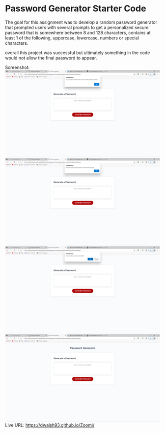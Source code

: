 # Password Generator Starter Code

The goal for this assignment was to develop a random password generator that prompted users with several prompts to get a personalized secure password that is somewhere between 8 and 128 characters, contains at least 1 of the following, uppercase, lowercase, numbers or special characters. 

overall this project was successful but ultimately something in the code would not allow the final password to appear. 

Screenshot:
![ScreenShot of Current Active Webpage 1](./assets/images/screenshot-6.png "passgen")
![ScreenShot of Current Active Webpage 2](./assets/images/screenshot-7.png "passgen")
![ScreenShot of Current Active Webpage 2](./assets/images/screenshot-8.png "passgen")
![ScreenShot of Current Active Webpage 2](./assets/images/screenshot-11.png "passgen")
Live URL: https://dwalsh93.github.io/Zoomi/
